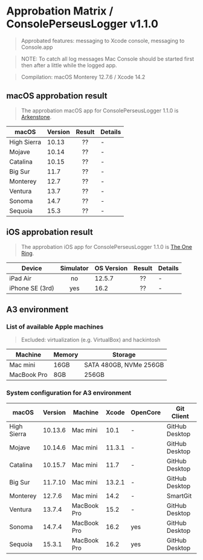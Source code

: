 # Approbation Matrix / ConsolePerseusLogger v1.1.0

> Approbated features: messaging to Xcode console, messaging to Console.app<br/>

> NOTE: To catch all log messages Mac Console should be started first then after a little while the logged app.

> Compilation: macOS Monterey 12.7.6 / Xcode 14.2

## macOS approbation result

> The approbation macOS app for ConsolePerseusLogger 1.1.0 is [Arkenstone](https://github.com/perseusrealdeal/Arkenstone).

| macOS       | Version | Result  | Details |
| ----------- | ------- | :-----: | ------- |
| High Sierra | 10.13   | ??      | - |
| Mojave      | 10.14   | ??      | - |
| Catalina    | 10.15   | ??      | - |
| Big Sur     | 11.7    | ??      | - |
| Monterey    | 12.7    | ??      | - |
| Ventura     | 13.7    | ??      | - |
| Sonoma      | 14.7    | ??      | - |
| Sequoia     | 15.3    | ??      | - |

## iOS approbation result

> The approbation iOS app for ConsolePerseusLogger 1.1.0 is [The One Ring](https://github.com/perseusrealdeal/TheOneRing).

| Device          | Simulator | OS Version | Result  | Details |
| --------------- | :-------: | ---------- | :-----: | ------- |
| iPad Air        | no        | 12.5.7     | ??      | - |
| iPhone SE (3rd) | yes       | 16.2       | ??      | - |

## A3 environment

### List of available Apple machines

> Excluded: virtualization (e.g. VirtualBox) and hackintosh

| Machine     | Memory | Storage                |
| ----------- | ------ | ---------------------- |
| Mac mini    | 16GB   | SATA 480GB, NVMe 256GB |
| MacBook Pro | 8GB    | 256GB                  |

### System configuration for A3 environment

| macOS       | Version | Machine     | Xcode  | OpenCore | Git Client     |
| ----------- | ------- | ----------- | ------ | -------- | -------------- |
| High Sierra | 10.13.6 | Mac mini    | 10.1   | -        | GitHub Desktop |
| Mojave      | 10.14.6 | Mac mini    | 11.3.1 | -        | GitHub Desktop |
| Catalina    | 10.15.7 | Mac mini    | 11.7   | -        | GitHub Desktop |
| Big Sur     | 11.7.10 | Mac mini    | 13.2.1 | -        | GitHub Desktop |
| Monterey    | 12.7.6  | Mac mini    | 14.2   | -        | SmartGit       |
| Ventura     | 13.7.4  | MacBook Pro | 15.2   | -        | GitHub Desktop |
| Sonoma      | 14.7.4  | MacBook Pro | 16.2   | yes      | GitHub Desktop |
| Sequoia     | 15.3.1  | MacBook Pro | 16.2   | yes      | GitHub Desktop |
